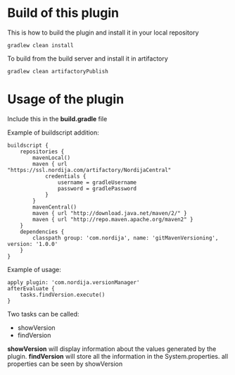 # Build of this plugin
This is how to build the plugin and install it in your local repository

    gradlew clean install

To build from the build server and install it in artifactory

    gradlew clean artifactoryPublish

# Usage of the plugin
Include this in the **build.gradle** file

Example of buildscript addition:

    buildscript {
        repositories {
            mavenLocal()
            maven { url "https://ssl.nordija.com/artifactory/NordijaCentral"
                credentials {
                    username = gradleUsername
                    password = gradlePassword
                }
            }
            mavenCentral()
            maven { url "http://download.java.net/maven/2/" }
            maven { url "http://repo.maven.apache.org/maven2" }
        }
        dependencies {
            classpath group: 'com.nordija', name: 'gitMavenVersioning', version: '1.0.0'
        }
    }

Example of usage:

    apply plugin: 'com.nordija.versionManager'
    afterEvaluate {
        tasks.findVersion.execute()
    }

Two tasks can be called:
*  showVersion
*  findVersion

**showVersion** will display information about the values generated by the plugin.
**findVersion** will store all the information in the System.properties. all properties can be seen by showVersion